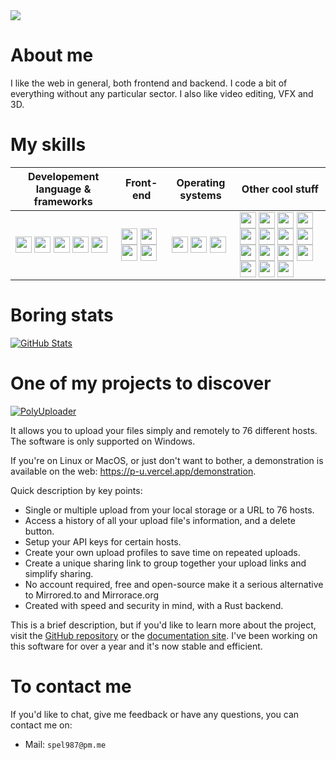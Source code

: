 <img src="https://i.imgur.com/DL3Ykmu.png">

# About me

I like the web in general, both frontend and backend. I code a bit of everything without any particular sector. I also like video editing, VFX and 3D.

# My skills

| Developement language & frameworks | Front-end | Operating systems | Other cool stuff |
| ---- | ---- | ---- | ---- |
| <a href=https://www.python.org/ title="Python"><img align="center" width="26px" src="https://api.iconify.design/simple-icons:python.svg?color=%23b068f8&height=26" target="_blank"/></a> <a href=https://nodejs.org/en title="NodeJS"><img align="center" width="26px" src="https://api.iconify.design/devicon-plain:nodejs-wordmark.svg?color=%23b068f8&height=26" target="_blank"/></a> <a href=https://www.rust-lang.org title="Rust"><img align="center" width="26px" src="https://api.iconify.design/simple-icons:rust.svg?color=%23b068f8&height=26" target="_blank"/></a> <a href=https://tauri.app/ title="Tauri"><img align="center" width="26px" src="https://api.iconify.design/simple-icons:tauri.svg?color=%23b068f8&height=26" target="_blank"/></a> <a href=https://www.electronjs.org/ title="ElectonJS"><img align="center" width="26px" src="https://api.iconify.design/simple-icons:electron.svg?color=%23b068f8&height=26" target="_blank"/></a> | <a title="Javascript" href=https://developer.mozilla.org/en/docs/Web/JavaScript><img align="center" width="26px" src="https://api.iconify.design/simple-icons:javascript.svg?color=%23b068f8&height=26" target="_blank"/></a> <a title="HTML5" href=https://developer.mozilla.org/en/docs/Web/HTML><img align="center" width="26px" src="https://api.iconify.design/simple-icons:html5.svg?color=%23b068f8&height=26" target="_blank"/></a> <a title="CSS3" href=https://developer.mozilla.org/en/docs/Web/CSS><img align="center" width="26px" src="https://api.iconify.design/simple-icons:css3.svg?color=%23b068f8&height=26" target="_blank"/></a> <a title="TailwindCSS" href=https://tailwindcss.com/><img align="center" width="26px" src="https://api.iconify.design/simple-icons:tailwindcss.svg?color=%23b068f8&height=26" target="_blank"/></a> | <a title="Windows" href=https://microsoft.com/windows><img align="center" width="26px" src="https://api.iconify.design/simple-icons:windows.svg?color=%23b068f8&height=26" target="_blank"/></a> <a title="Android" href=https://www.android.com/><img align="center" width="26px" src="https://api.iconify.design/simple-icons:android.svg?color=%23b068f8&height=26" target="_blank"/></a> <a title="Linux" href=https://www.kernel.org/><img align="center" width="26px" src="https://api.iconify.design/simple-icons:linux.svg?color=%23b068f8&height=26" target="_blank"/></a> | <a href=https://www.adobe.com/products/aftereffects.html title="Adobe After Effects"><img align="center" width="26px" src="https://api.iconify.design/simple-icons:adobeaftereffects.svg?color=%23b068f8&height=26" target="_blank"/></a> <a href=https://www.adobe.com/products/photoshop.html title="Adobe Photoshop"><img align="center" width="26px" src="https://api.iconify.design/simple-icons:adobephotoshop.svg?color=%23b068f8&height=26" target="_blank"/></a> <a href=https://www.adobe.com/products/illustrator.html title="Adobe Illustrator"><img align="center" width="26px" src="https://api.iconify.design/simple-icons:adobeillustrator.svg?color=%23b068f8&height=26" target="_blank"/></a> <a href=https://www.adobe.com/products/premiere.html title="Adobe Premiere Pro"><img align="center" width="26px" src="https://api.iconify.design/simple-icons:adobepremierepro.svg?color=%23b068f8&height=26" target="_blank"/></a> <a href=https://www.blender.org/ title="Blender"><img align="center" width="26px" src="https://api.iconify.design/simple-icons:blender.svg?color=%23b068f8&height=26" target="_blank"/></a> <a href=https://www.figma.com/ title="Figma"><img align="center" width="26px" src="https://api.iconify.design/simple-icons:figma.svg?color=%23b068f8&height=26" target="_blank"/></a> <a href=https://www.autodesk.fr/products/3ds-max/overview title="3DS Max"><img align="center" width="26px" src="https://api.iconify.design/devicon-plain:3dsmax.svg?color=%23b068f8&height=26" target="_blank"/></a> <a href=https://www.maxon.net/en/cinema-4d title="C4D"><img align="center" width="26px" src="https://api.iconify.design/simple-icons:cinema4d.svg?color=%23b068f8&height=26" target="_blank"/></a> <a href=https://www.chaos.com/vray/3ds-max title="V-Ray"><img align="center" width="26px" src="https://api.iconify.design/file-icons:v-ray.svg?color=%23b068f8&height=26" target="_blank"/></a> <a href=https://corona-renderer.com/ title="Corona Renderer"><img align="center" width="26px" src="https://api.iconify.design/simple-icons:coronarenderer.svg?color=%23b068f8&height=26" target="_blank"/></a> <a href=https://affinity.serif.com/en/designer/ title="Affiny Designer"><img align="center" width="26px" src="https://api.iconify.design/simple-icons:affinitydesigner.svg?color=%23b068f8&height=26" target="_blank"/></a> <a href=https://en.wikipedia.org/wiki/Bourne-Again_shell title="Bash"><img align="center" width="26px" src="https://api.iconify.design/simple-icons:gnubash.svg?color=%23b068f8&height=26" target="_blank"/></a> <a href=https://discord.com/developers/docs/intro title="Discord"><img align="center" width="26px" src="https://api.iconify.design/simple-icons:discord.svg?color=%23b068f8&height=26" target="_blank"/></a> <a href=https://core.telegram.org/ title="Telegram"><img align="center" width="26px" src="https://api.iconify.design/simple-icons:telegram.svg?color=%23b068f8&height=26" target="_blank"/></a> <a href=https://code.visualstudio.com/ title="Visual Studio Code"><img align="center" width="26px" src="https://api.iconify.design/simple-icons:visualstudiocode.svg?color=%23b068f8&height=26" target="_blank"/></a>


# Boring stats

[![GitHub Stats](https://github-readme-stats.vercel.app/api?username=spel987&show_icons=true&count_private=true&hide_border=true&icon_color=b068f8&bg_color=251e2f&title_color=b068f8&text_color=fff&border_radius=30)](https://github.com/spel987)

# One of my projects to discover

[![PolyUploader](https://github-readme-stats.vercel.app/api/pin/?username=spel987&repo=PolyUploader&show_icons=true&count_private=true&hide_border=true&icon_color=b068f8&bg_color=251e2f&title_color=b068f8&text_color=fff&border_radius=20)](https://github.com/spel987/PolyUploader)

It allows you to upload your files simply and remotely to 76 different hosts. The software is only supported on Windows.

If you're on Linux or MacOS, or just don't want to bother, a demonstration is available on the web: https://p-u.vercel.app/demonstration.

Quick description by key points:
- Single or multiple upload from your local storage or a URL to 76 hosts.
- Access a history of all your upload file's information, and a delete button.
- Setup your API keys for certain hosts.
- Create your own upload profiles to save time on repeated uploads.
- Create a unique sharing link to group together your upload links and simplify sharing.
- No account required, free and open-source make it a serious alternative to Mirrored.to and Mirrorace.org
- Created with speed and security in mind, with a Rust backend.

This is a brief description, but if you'd like to learn more about the project, visit the [GitHub repository](https://github.com/spel987/PolyUploader) or the [documentation site](https://polyuploader.vercel.app).
I've been working on this software for over a year and it's now stable and efficient.

# To contact me

If you'd like to chat, give me feedback or have any questions, you can contact me on:

- Mail: `spel987@pm.me`
